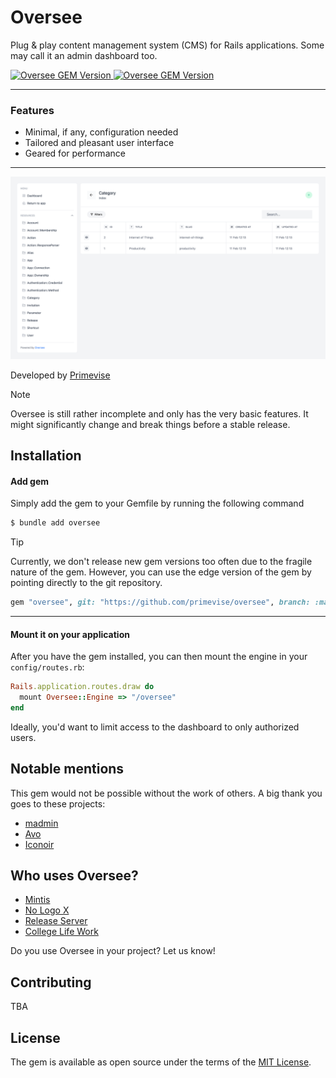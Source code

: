 # Oversee

Plug & play content management system (CMS) for Rails applications. Some may call it an admin dashboard too.

<a href="https://rubygems.org/gems/oversee">
  <img alt="Oversee GEM Version" src="https://img.shields.io/gem/v/oversee?color=10b981&include_prereleases&logo=ruby&logoColor=f43f5e">
</a>

<a href="https://rubygems.org/gems/oversee">
  <img alt="Oversee GEM Version" src="https://img.shields.io/gem/dt/oversee?color=10b981&include_prereleases&logo=ruby&logoColor=f43f5e">
</a>

---

### Features

- Minimal, if any, configuration needed
- Tailored and pleasant user interface
- Geared for performance

---

![Oversee Screenshot](docs/images/screenshot.png)

Developed by [Primevise](https://primevise.com)

> [!NOTE]
> Oversee is still rather incomplete and only has the very basic features. It might significantly change and break things before a stable release.

## Installation

#### Add gem

Simply add the gem to your Gemfile by running the following command

```bash
$ bundle add oversee
```

> [!TIP]
> Currently, we don't release new gem versions too often due to the fragile nature of the gem. However, you can use the edge version of the gem by pointing directly to the git repository.
>
> ```ruby
> gem "oversee", git: "https://github.com/primevise/oversee", branch: :main
> ```

---

#### Mount it on your application

After you have the gem installed, you can then mount the engine in your `config/routes.rb`:

```ruby
Rails.application.routes.draw do
  mount Oversee::Engine => "/oversee"
end
```

Ideally, you'd want to limit access to the dashboard to only authorized users.

## Notable mentions

This gem would not be possible without the work of others. A big thank you goes to these projects:

- [madmin](https://github.com/excid3/madmin)
- [Avo](https://github.com/avo-hq/avo)
- [Iconoir](https://github.com/iconoir-icons/iconoir)

## Who uses Oversee?

- [Mintis](https://mintis.app)
- [No Logo X](https://nologox.com)
- [Release Server](https://releaseserver.com)
- [College Life Work](https://work.collegelife.co)

Do you use Oversee in your project? Let us know!

## Contributing

TBA

## License

The gem is available as open source under the terms of the [MIT License](https://opensource.org/licenses/MIT).
